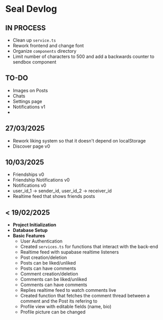 # Seal Devlog

## IN PROCESS

- Clean up `service.ts`
- Rework frontend and change font
- Organize `components` directory
- Limit number of characters to 500 and add a backwards counter to sendbox component

## TO-DO

- Images on Posts
- Chats
- Settings page
- Notifications v1
-

## 27/03/2025

- Rework liking system so that it doesn't depend on localStorage
- Discover page v0

## 10/03/2025

- Friendships v0
- Friendship Notifications v0
- Notifications v0
- user_id_1 -> sender_id, user_id_2 -> receiver_id
- Realtime feed that shows friends posts

## < 19/02/2025

- **Project Initialization**
- **Database Setup**
- **Basic Features**
  - User Authentication
  - Created `services.ts` for functions that interact with the back-end
  - Realtime feed with supabase realtime listeners
  - Post creation/deletion
  - Posts can be liked/unliked
  - Posts can have comments
  - Comment creation/deletion
  - Comments can be liked/unliked
  - Comments can have comments
  - Replies realtime feed to watch comments live
  - Created function that fetches the comment thread between a comment and the Post its refering to
  - Profile view with editable fields (name, bio)
  - Profile picture can be changed
